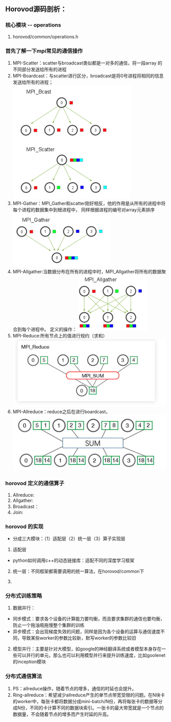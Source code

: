 ## Horovod源码剖析：

### 核心模块 -- operations
1. horovod/common/operations.h

### 首先了解一下mpi常见的通信操作
  1. MPI-Scatter：scatter与broadcast类似都是一对多的通信，将一段array 的不同部分发送给所有的进程
  2. MPI-Boardcast：与scatter进行区分，broadcast是将0号进程将相同的信息发送给所有的进程；
  ![avatar](/img/scatter.png)
  3. MPI-Gather：MPI_Gather和scatter刚好相反，他的作用是从所有的进程中将每个进程的数据集中到根进程中，
  同样根据进程的编号对array元素排序
  ![avatar](/img/gather.png)
  4. MPI-Allgather:当数据分布在所有的进程中时，MPI_Allgather将所有的数据聚合到每个进程中。
定义的操作：
  ![avatar](/img/allgather.png)
  5. MPI-Reduce:所有节点上的值进行规约（求和）
  ![avatar](/img/reduce.png)
  6. MPI-Allreduce：reduce之后在进行boardcast，
  ![avatar](/img/allreduce.png)

### horovod 定义的通信算子
   1. Allreduce: 
   2. Allgather:
   3. Broadcast：
   4. Join:

### horovod 的实现

- 分成三大模块：（1）适配层（2）统一层（3）算子实现层 </br>
1. 适配层
- python如何调用c++的动态链接库：适配不同的深度学习框架

2. 统一层：不同框架都需要调用的统一算法，在horovod/common下

3. 


### 分布式训练策略
1. 数据并行：
  - 同步模式：要求各个设备的计算能力要均衡，而且要求集群的通信也要均衡，防止一个拖油瓶拖慢整个集群的训练 </br>
  - 异步模式：会出现梯度失效的问题，同样是因为各个设备的运算与通信速度不同，导致某些worker的参数比较新，默写worker的参数比较旧
2. 模型并行：主要是针对大模型，如google的神经翻译系统或者模型本身存在一些可以并行的单元，那么也可以利用模型并行来提升训练速度，比如goolenet的inception模块

### 分布式通信算法
1. PS：allreduce操作，随着节点的增多，通信的时延也会提升。
2. Ring-allreduce：希望减少allreduce产生的单节点带宽受限的问题。在N块卡的worker中，每张卡都将数据分成mini-batch/N份，再将每张卡的数据等分成N份，不同的卡计算不同的数据块索引。一张卡的最大带宽就是一个节点的数据量，不会随着节点的增多而产生时延的升高。